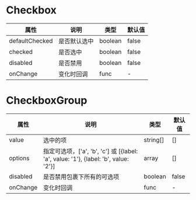 # Checkbox

| 属性           | 说明         | 类型    | 默认值 |
| -------------- | ------------ | ------- | ------ |
| defaultChecked | 是否默认选中 | boolean | false  |
| checked        | 是否选中     | boolean | false  |
| disabled       | 是否禁用     | boolean | false  |
| onChange       | 变化时回调   | func    | -      |

# CheckboxGroup

| 属性     | 说明                                                                                | 类型     | 默认值 |
| -------- | ----------------------------------------------------------------------------------- | -------- | ------ |
| value    | 选中的项                                                                            | string[] | []     |
| options  | 指定可选项，['a', 'b', 'c'] 或 [{label: 'a', value: '1'}, {label: 'b', value: '2'}] | array    | []     |
| disabled | 是否禁用包裹下所有的可选项                                                          | boolean  | false  |
| onChange | 变化时回调                                                                          | func     | -      |
